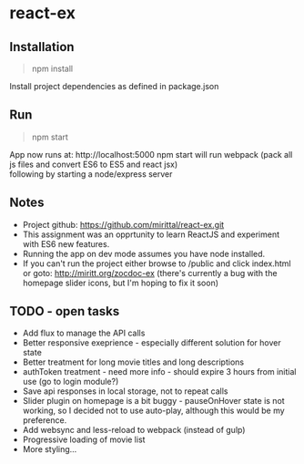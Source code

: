 # react-ex

## Installation

> npm install

Install project dependencies as defined in package.json

## Run

> npm start

App now runs at: http://localhost:5000
npm start will run webpack (pack all js files and convert ES6 to ES5 and react jsx)   
following by starting a node/express server  


## Notes
- Project github: https://github.com/mirittal/react-ex.git
- This assignment was an opprtunity to learn ReactJS and experiment with ES6 new features.
- Running the app on dev mode assumes you have node installed.
- If you can't run the project either browse to /public and click index.html or goto: http://miritt.org/zocdoc-ex (there's currently a bug with the homepage slider icons, but I'm hoping to fix it soon)



## TODO - open tasks
- Add flux to manage the API calls
- Better responsive exeprience - especially different solution for hover state
- Better treatment for long movie titles and long descriptions
- authToken treatment - need more info - should expire 3 hours from initial use (go to login module?)
- Save api responses in local storage, not to repeat calls
- Slider plugin on homepage is a bit buggy - pauseOnHover state is not working, so I decided not to use auto-play, although this would be my preference.
- Add websync and less-reload to webpack (instead of gulp)
- Progressive loading of movie list
- More styling...
